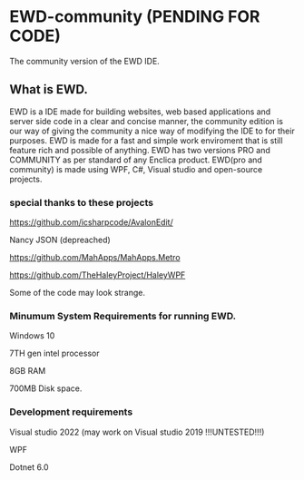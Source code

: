 # EWD-community (PENDING FOR CODE)
The community version of the EWD IDE.


## What is EWD.
EWD is a IDE made for building websites, web based applications and server side code in a clear and concise manner, the community edition is our way of giving the community a nice way of modifying the IDE to for their purposes. EWD is made for a fast and simple work enviroment that is still feature rich and possible of anything.
EWD has two versions PRO and COMMUNITY as per standard of any Enclica product.
EWD(pro and community) is made using WPF, C#, Visual studio and open-source projects.

### special thanks to these projects

https://github.com/icsharpcode/AvalonEdit/

Nancy JSON (depreached)

https://github.com/MahApps/MahApps.Metro

https://github.com/TheHaleyProject/HaleyWPF



Some of the code may look strange.

### Minumum System Requirements for running EWD.

Windows 10

7TH gen intel processor

8GB RAM

700MB Disk space.


### Development requirements
Visual studio 2022 (may work on Visual studio 2019 !!!UNTESTED!!!)

WPF

Dotnet 6.0
